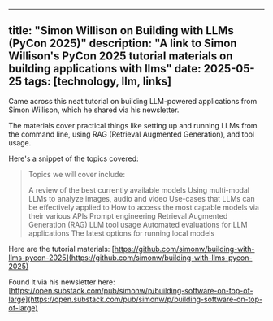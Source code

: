
---
title: "Simon Willison on Building with LLMs (PyCon 2025)"
description: "A link to Simon Willison's PyCon 2025 tutorial materials on building applications with llms"
date: 2025-05-25
tags: [technology, llm, links]
---

Came across this neat tutorial on building LLM-powered applications from Simon Willison, which he shared via his newsletter.

The materials cover practical things like setting up and running LLMs from the command line, using RAG (Retrieval Augmented Generation), and tool usage. 

Here's a snippet of the topics covered:

> Topics we will cover include:
>
> A review of the best currently available models
> Using multi-modal LLMs to analyze images, audio and video
> Use-cases that LLMs can be effectively applied to
> How to access the most capable models via their various APIs
> Prompt engineering
> Retrieval Augmented Generation (RAG)
> LLM tool usage
> Automated evaluations for LLM applications
> The latest options for running local models

Here are the tutorial materials: [https://github.com/simonw/building-with-llms-pycon-2025](https://github.com/simonw/building-with-llms-pycon-2025)

Found it via his newsletter here: [https://open.substack.com/pub/simonw/p/building-software-on-top-of-large](https://open.substack.com/pub/simonw/p/building-software-on-top-of-large)
